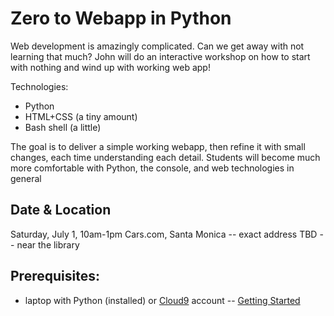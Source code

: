 # Zero to Webapp in Python

Web development is amazingly complicated. Can we get away with not learning that much?  John will do an interactive workshop on how to start with nothing and wind up with working web app!

Technologies:
* Python
* HTML+CSS (a tiny amount)
* Bash shell (a little)

The goal is to deliver a simple working webapp, then refine it with small changes, each time understanding each detail. Students will become much more comfortable with Python, the console, and web technologies in general

## Date & Location

Saturday, July 1, 10am-1pm
Cars.com, Santa Monica -- exact address TBD -- near the library

## Prerequisites:

* laptop with Python (installed) or [Cloud9](http://cloud9.io) account -- [Getting Started](https://www.youtube.com/watch?v=olUjFDKRDYo)

